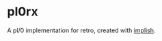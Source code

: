 pl0rx
=====

A pl/0 implementation for retro, created with [implish](http://github.com/tangentstorm/implish/).

